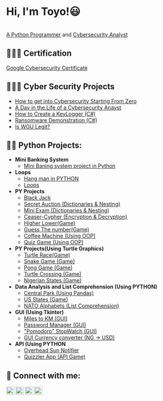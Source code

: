 <h1>Hi, I'm Toyo!😃</h1> 
<br/><a href="https://github.com/Toyontewo">A Python Programmer</a> and <a href="https://www.linkedin.com/in/toyo-ntewo-4ba238267">Cybersecurity Analyst</a>
<!--   <a href="https://www.youtube.com/c/joshmadakor">YouTuber</a></h1> -->
<h2>🦸🏾‍♂️ Certification</h2>
<a href="https://www.coursera.org/account/accomplishments/professional-cert/FVYKPUUZ3H24"> Google Cybersecurity Certificate</a>
  
<h2>👨🏾‍💻 Cyber Security Projects</h2>

- [How to get into Cybersecurity Starting From Zero](https://www.youtube.com/watch?v=a83ASGn_V_s)
- [A Day in the Life of a Cybersecurity Anayst](https://www.youtube.com/watch?v=uHy3oM7NnoU)
- [How to Create a KeyLogger (C#)](https://www.youtube.com/watch?v=N-L9hklSlNk)
- [Ransomware Demonstration (C#)](https://www.youtube.com/watch?v=OfvdQeh79s0)
- [Is WGU Legit?](https://www.youtube.com/watch?v=E2MwRWxDBkA)

<h2>👨‍💻 Python Projects:</h2>

- <b>Mini Banking System</b>
  - [Mini Baning system project in Python](https://github.com/Toyontewo/MiniBankingSystem)
- <b>Loops</b>
  - [Hang man in PYTHON](https://github.com/Toyontewo/HangMan)
  - [Loops](https://github.com/Toyontewo/SmallLoops)
- <b>PY Projects</b>
  - [Black Jack](https://github.com/Toyontewo/BlackkJack)
  - [Secret Auction (Dictionaries & Nesting)](https://github.com/Toyontewo/SecretAuction)
  - [Mini Exam (Dictionaries & Nesting)](https://github.com/Toyontewo/MiniExam/)
  - [Ceaser-Cypher (Encryption & Decryption)](https://github.com/Toyontewo/CeaserCyp/)
  - [Higher Lower(Game)](https://github.com/Toyontewo/HigherLower)
  - [Guess The number(Game)](https://github.com/Toyontewo/NumberGuess)
  - [Coffee Machine (Using OOP)](https://github.com/Toyontewo/OopCofeeMachine)
  - [Quiz Game (Using OOP)](https://github.com/Toyontewo/OOPQuizGame)
- <b>PY Projects(Using Turtle Graphics)</b>
  - [Turtle Race(Game)](https://github.com/Toyontewo/TurtleRace)
  - [Snake Game (Game)](https://github.com/Toyontewo/SnakeGame)
  - [Pong Game (Game)](https://github.com/Toyontewo/PongGame/)
  - [Turtle Crossing (Game)](https://github.com/Toyontewo/TurtleCrossing)
  - [Nigerian States (Game)](https://github.com/Toyontewo/NigeriaGame)
- <b>Data Analysis and List Comprehension (Using PYTHON)</b>
  - [Central Park (Using Pandas)](https://github.com/Toyontewo/CentalPark)
  - [US States (Game)](https://github.com/Toyontewo/UStatesGame)
  - [NATO Alphabets (List Comprehension)](https://github.com/Toyontewo/NATOalphabet)
- <b>GUI (Using Tkinter)</b>
  - [Miles to KM (GUI)](https://github.com/Toyontewo/GUImTOkm)
  - [Password Manager (GUI)](https://github.com/Toyontewo/GUI-PasswordManager/)
  - ["Pomodoro" StopWatch (GUI)](https://github.com/Toyontewo/pomodoro)
  - [GUI Currency converter (NG -> USD)](https://github.com/Toyontewo/CurrencyConv)
- <b>API (Using PYTHON</b>
  - [Overhead Sun Notifier](https://github.com/Toyontewo/OVRsun)
  - [Quizzler App (API Game)](https://github.com/Toyontewo/GUI-PasswordManager/)



<h2> 🤳 Connect with me:</h2>

[<img align="left" alt="JoshMadakor | YouTube" width="22px" src="https://cdn.jsdelivr.net/npm/simple-icons@v3/icons/youtube.svg" />][youtube]
[<img align="left" alt="JoshMadakor | Twitter" width="22px" src="https://cdn.jsdelivr.net/npm/simple-icons@v3/icons/twitter.svg" />][twitter]
[<img align="left" alt="JoshMadakor | LinkedIn" width="22px" src="https://cdn.jsdelivr.net/npm/simple-icons@v3/icons/linkedin.svg" />][linkedin]
[<img align="left" alt="JoshMadakor | Instagram" width="22px" src="https://cdn.jsdelivr.net/npm/simple-icons@v3/icons/instagram.svg" />][instagram]

[twitter]: https://twitter.com/joshmadakor
[youtube]: https://www.youtube.com/c/joshmadakor
[instagram]: https://www.instagram.com/joshmadakor/
[linkedin]: https://linkedin.com/in/joshmadakor

<!--
**joshmadakor1/joshmadakor1** is a ✨ _special_ ✨ repository because its `README.md` (this file) appears on your GitHub profile.

Here are some ideas to get you started:

- 🔭 I’m currently working on ...
- 🌱 I’m currently learning ...
- 👯 I’m looking to collaborate on ...
- 🤔 I’m looking for help with ...
- 💬 Ask me about ...
- 📫 How to reach me: ...
- 😄 Pronouns: ...
- ⚡ Fun fact: ...
-->
